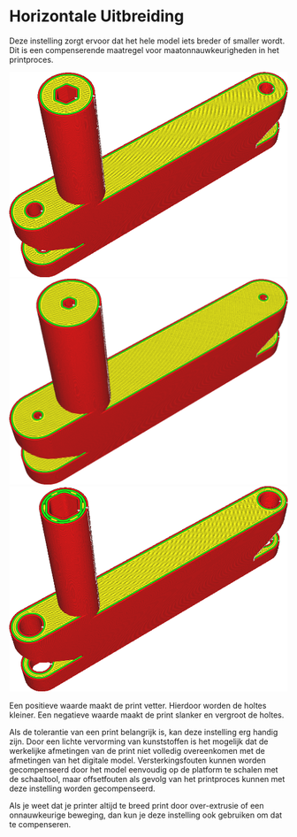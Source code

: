 Horizontale Uitbreiding
====
Deze instelling zorgt ervoor dat het hele model iets breder of smaller wordt. Dit is een compenserende maatregel voor maatonnauwkeurigheden in het printproces.

<!--screenshot {
"image_path": "xy_offset_neutral.png",
"modellen": [{"script": "flipper_grip.scad"}],
"camerapositie": [62, -91, 176],
"instellingen": {"xy_offset": 0},
"kleuren": 32
}-->
<!--screenshot {
"image_path": "xy_offset_wider.png",
"modellen": [{"script": "flipper_grip.scad"}],
"camerapositie": [62, -91, 176],
"instellingen": {"xy_offset": 1},
"kleuren": 32
}-->
<!--screenshot {
"image_path": "xy_offset_slimmer.png",
"modellen": [{"script": "flipper_grip.scad"}],
"camerapositie": [62, -91, 176],
"instellingen": {"xy_offset": -1},
"kleuren": 32
}-->
![Het originele model](../../../articles/images/xy_offset_neutral.png)
![Horizontaal uitgevouwen, de schroefgaten zijn nu kleiner](../../../articles/images/xy_offset_wider.png)
![Een negatieve waarde verkleint het model en maakt de schroefgaten groter.](../../../articles/images/xy_offset_slimmer.png)

Een positieve waarde maakt de print vetter. Hierdoor worden de holtes kleiner. Een negatieve waarde maakt de print slanker en vergroot de holtes.

Als de tolerantie van een print belangrijk is, kan deze instelling erg handig zijn. Door een lichte vervorming van kunststoffen is het mogelijk dat de werkelijke afmetingen van de print niet volledig overeenkomen met de afmetingen van het digitale model. Versterkingsfouten kunnen worden gecompenseerd door het model eenvoudig op de platform te schalen met de schaaltool, maar offsetfouten als gevolg van het printproces kunnen met deze instelling worden gecompenseerd.

Als je weet dat je printer altijd te breed print door over-extrusie of een onnauwkeurige beweging, dan kun je deze instelling ook gebruiken om dat te compenseren.